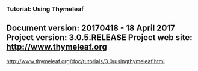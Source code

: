 
### Tutorial: Using Thymeleaf
Document version: 20170418 - 18 April 2017
Project version: 3.0.5.RELEASE
Project web site: http://www.thymeleaf.org
---------------------
http://www.thymeleaf.org/doc/tutorials/3.0/usingthymeleaf.html